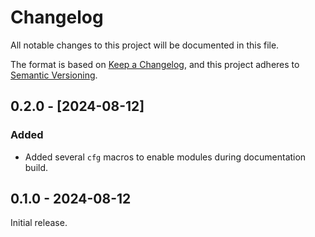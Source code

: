 # Changelog
All notable changes to this project will be documented in this file.

The format is based on [Keep a Changelog](https://keepachangelog.com/en/1.1.0/),
and this project adheres to [Semantic Versioning](https://semver.org/spec/v2.0.0.html).

## 0.2.0 - [2024-08-12]

### Added

- Added several `cfg` macros to enable modules during documentation build.

## 0.1.0 - 2024-08-12

Initial release.
